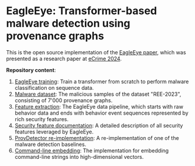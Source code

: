 # EagleEye: Transformer-based malware detection using provenance graphs

This is the open source implementation of the [EagleEye paper](https://arxiv.org/abs/2408.09217), which was presented as a research paper at [eCrime 2024](https://apwg.org/event/ecrime2024/).

**Repository content**:

1. [EagleEye training](./1-EagleEye-training): Train a transformer from scratch to perform malware classification on sequence data.
2. [Malware dataset](./2-Malware-dataset): The malicious samples of the dataset "REE-2023", consisting of 7'000 provenance graphs.
3. [Feature extraction](3-Feature-extraction): The EagleEye data pipeline, which starts with raw behavior data and ends with behavior event sequences represented by rich security features.
4. [Security feature documentation](4-Security-features): A detailed description of all security features leveraged by EagleEye.
5. [ProvDetector re-implementation](5-ProvDetector): A re-implementation of one of the malware detection baselines.
6. [Command-line embedding](6-Command-line-embedding): The implementation for embedding command-line strings into high-dimensional vectors.
